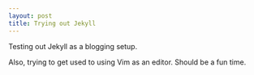 ```yaml
---
layout: post
title: Trying out Jekyll
---
```


Testing out Jekyll as a blogging setup.

Also, trying to get used to using Vim as an editor. Should be a fun time.
